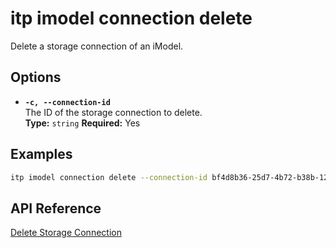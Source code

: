 # itp imodel connection delete

Delete a storage connection of an iModel.

## Options

- **`-c, --connection-id`**  
  The ID of the storage connection to delete.  
  **Type:** `string` **Required:** Yes

## Examples

```bash
itp imodel connection delete --connection-id bf4d8b36-25d7-4b72-b38b-12c1f0325f42
```

## API Reference

[Delete Storage Connection](https://developer.bentley.com/apis/synchronization/operations/delete-storage-connection/)
